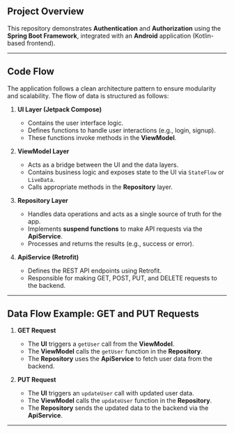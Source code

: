 

## Project Overview

This repository demonstrates **Authentication** and **Authorization** using the **Spring Boot Framework**, integrated with an **Android** application (Kotlin-based frontend).

---

## Code Flow

The application follows a clean architecture pattern to ensure modularity and scalability. The flow of data is structured as follows:

1. **UI Layer (Jetpack Compose)**  
   - Contains the user interface logic.
   - Defines functions to handle user interactions (e.g., login, signup).
   - These functions invoke methods in the **ViewModel**.

2. **ViewModel Layer**  
   - Acts as a bridge between the UI and the data layers.
   - Contains business logic and exposes state to the UI via `StateFlow` or `LiveData`.
   - Calls appropriate methods in the **Repository** layer.

3. **Repository Layer**  
   - Handles data operations and acts as a single source of truth for the app.
   - Implements **suspend functions** to make API requests via the **ApiService**.
   - Processes and returns the results (e.g., success or error).

4. **ApiService (Retrofit)**  
   - Defines the REST API endpoints using Retrofit.
   - Responsible for making GET, POST, PUT, and DELETE requests to the backend.

---

## Data Flow Example: GET and PUT Requests

1. **GET Request**  
   - The **UI** triggers a `getUser` call from the **ViewModel**.  
   - The **ViewModel** calls the `getUser` function in the **Repository**.  
   - The **Repository** uses the **ApiService** to fetch user data from the backend.

2. **PUT Request**  
   - The **UI** triggers an `updateUser` call with updated user data.  
   - The **ViewModel** calls the `updateUser` function in the **Repository**.  
   - The **Repository** sends the updated data to the backend via the **ApiService**.

---

